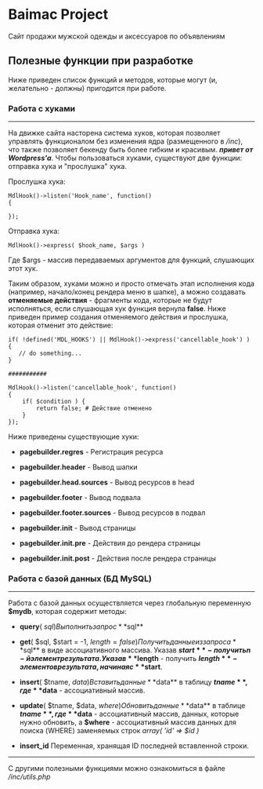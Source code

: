 # Baimac Project

Сайт продажи мужской одежды и аксессуаров по объявлениям

## Полезные функции при разработке

Ниже приведен список функций и методов, которые могут (и, желательно - должны) пригодится при работе.

### Работа с хуками
* * *

На движке сайта насторена система хуков, которая позволяет управлять функционалом без изменения ядра (размещенного в */inc*), что также позволяет бекенду быть более гибким и красивым. ***привет от Wordpress'а***. 
Чтобы пользоваться хуками, существуют две функции: отправка хука и "прослушка" хука.

Прослушка хука:
```
MdlHook()->listen('Hook_name', function()
{
	
});
```

Отправка хука:
```
MdlHook()->express( $hook_name, $args )
```

Где $args - массив передаваемых аргументов для функций, слушающих этот хук.

Таким образом, хуками можно и просто отмечать этап исполнения кода (например, начало/конец рендера меню в шапке), а можно создавать **отменяемые действия** - фрагменты кода, которые не будут исполняться, если слушающая хук функция вернула **false**.
Ниже приведен пример создания отменяемого действия и прослушка, которая отменит это действие:
```
if( !defined('MDL_HOOKS') || MdlHook()->express('cancellable_hook') ) {
   // do something...
}

###########

MdlHook()->listen('cancellable_hook', function()
{
	if( $condition ) {
		return false; # Действие отменено
	}
});
```

Ниже приведены существующие хуки:

+ **pagebuilder.regres** - Регистрация ресурса

+ **pagebuilder.header** - Вывод шапки

+ **pagebuilder.head.sources** - Вывод ресурсов в head

+ **pagebuilder.footer** - Вывод подвала

+ **pagebuilder.footer.sources** - Вывод ресурсов в подвал

+ **pagebuilder.init** - Вывод страницы

+ **pagebuilder.init.pre** - Действия до рендера страницы

+ **pagebuilder.init.post** - Действия после рендера страницы



### Работа с базой данных (БД MySQL)
* * *

Работа с базой данных осуществляется через глобальную переменную **$mydb**, которая содержит методы:

+ **query**( $sql )
	Выполнить запрос **$sql**

+ **get**( $sql, $start = -1, $length = false )
	Получить данные из запроса **$sql** в виде ассоциативного массива.
	Указав **$start** - получить n-й элемент результата.
	Указав **$length** - получить **$length**-элементов результата, начиная с **$start**.

+ **insert**( $tname, $data )
	Вставить данные **$data** в таблицу **$tname**, где **$data** - ассоциативный массив.

+ **update**( $tname, $data, $where )
	Обновить данные **$data** в таблице **$tname**, где **$data** - ассоциативный массив, данных, которые нужно обновить, а **$where** - ассоциативный массив данных для поиска (WHERE) заменяемых строк *array( 'id' => $id )*

+ **insert_id**
	Переменная, хранящая ID последней вставленной строки.


* * *
С другими полезными функциями можно ознакомиться в файле */inc/utils.php*